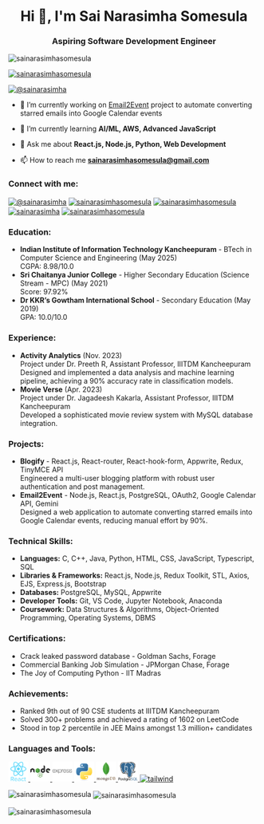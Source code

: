<h1 align="center">Hi 👋, I'm Sai Narasimha Somesula</h1>
<h3 align="center">Aspiring Software Development Engineer</h3>

<p align="left"> <img src="https://komarev.com/ghpvc/?username=sainarasimhasomesula&label=Profile%20views&color=0e75b6&style=flat" alt="sainarasimhasomesula" /> </p>

<p align="left"> <a href="https://github.com/ryo-ma/github-profile-trophy"><img src="https://github-profile-trophy.vercel.app/?username=Narasimha7076" alt="sainarasimhasomesula" /></a> </p>

<p align="left"> <a href="https://twitter.com/@sainarasimha" target="blank"><img src="https://img.shields.io/twitter/follow/@sainarasimha?logo=twitter&style=for-the-badge" alt="@sainarasimha" /></a> </p>

- 🔭 I’m currently working on [Email2Event](https://github.com/sainarasimhasomesula/Email2Event) project to automate converting starred emails into Google Calendar events

- 🌱 I’m currently learning **AI/ML, AWS, Advanced JavaScript**

- 💬 Ask me about **React.js, Node.js, Python, Web Development**

- 📫 How to reach me **sainarasimhasomesula@gmail.com**

<h3 align="left">Connect with me:</h3>
<p align="left">
<a href="https://twitter.com/@sainarasimha" target="blank"><img align="center" src="https://raw.githubusercontent.com/rahuldkjain/github-profile-readme-generator/master/src/images/icons/Social/twitter.svg" alt="@sainarasimha" height="30" width="40" /></a>
<a href="https://www.linkedin.com/in/sainarasimhasomesula" target="blank"><img align="center" src="https://raw.githubusercontent.com/rahuldkjain/github-profile-readme-generator/master/src/images/icons/Social/linked-in-alt.svg" alt="sainarasimhasomesula" height="30" width="40" /></a>
<a href="https://instagram.com/sainarasimhasomesula" target="blank"><img align="center" src="https://raw.githubusercontent.com/rahuldkjain/github-profile-readme-generator/master/src/images/icons/Social/instagram.svg" alt="sainarasimhasomesula" height="30" width="40" /></a>
<a href="https://www.codechef.com/users/sainarasimha" target="blank"><img align="center" src="https://cdn.jsdelivr.net/npm/simple-icons@3.1.0/icons/codechef.svg" alt="sainarasimha" height="30" width="40" /></a>
<a href="https://www.hackerrank.com/sainarasimhasomesula" target="blank"><img align="center" src="https://raw.githubusercontent.com/rahuldkjain/github-profile-readme-generator/master/src/images/icons/Social/hackerrank.svg" alt="sainarasimhasomesula" height="30" width="40" /></a>
</p>

<h3 align="left">Education:</h3>
<ul>
  <li><strong>Indian Institute of Information Technology Kancheepuram</strong> - BTech in Computer Science and Engineering (May 2025) <br> CGPA: 8.98/10.0</li>
  <li><strong>Sri Chaitanya Junior College</strong> - Higher Secondary Education (Science Stream - MPC) (May 2021) <br> Score: 97.92%</li>
  <li><strong>Dr KKR’s Gowtham International School</strong> - Secondary Education (May 2019) <br> GPA: 10.0/10.0</li>
</ul>

<h3 align="left">Experience:</h3>
<ul>
  <li><strong>Activity Analytics</strong> (Nov. 2023) <br> Project under Dr. Preeth R, Assistant Professor, IIITDM Kancheepuram <br> Designed and implemented a data analysis and machine learning pipeline, achieving a 90% accuracy rate in classification models.</li>
  <li><strong>Movie Verse</strong> (Apr. 2023) <br> Project under Dr. Jagadeesh Kakarla, Assistant Professor, IIITDM Kancheepuram <br> Developed a sophisticated movie review system with MySQL database integration.</li>
</ul>

<h3 align="left">Projects:</h3>
<ul>
  <li><strong>Blogify</strong> - React.js, React-router, React-hook-form, Appwrite, Redux, TinyMCE API <br> Engineered a multi-user blogging platform with robust user authentication and post management.</li>
  <li><strong>Email2Event</strong> - Node.js, React.js, PostgreSQL, OAuth2, Google Calendar API, Gemini <br> Designed a web application to automate converting starred emails into Google Calendar events, reducing manual effort by 90%.</li>
</ul>

<h3 align="left">Technical Skills:</h3>
<ul>
  <li><strong>Languages:</strong> C, C++, Java, Python, HTML, CSS, JavaScript, Typescript, SQL</li>
  <li><strong>Libraries & Frameworks:</strong> React.js, Node.js, Redux Toolkit, STL, Axios, EJS, Express.js, Bootstrap</li>
  <li><strong>Databases:</strong> PostgreSQL, MySQL, Appwrite</li>
  <li><strong>Developer Tools:</strong> Git, VS Code, Jupyter Notebook, Anaconda</li>
  <li><strong>Coursework:</strong> Data Structures & Algorithms, Object-Oriented Programming, Operating Systems, DBMS</li>
</ul>

<h3 align="left">Certifications:</h3>
<ul>
  <li>Crack leaked password database - Goldman Sachs, Forage</li>
  <li>Commercial Banking Job Simulation - JPMorgan Chase, Forage</li>
  <li>The Joy of Computing Python - IIT Madras</li>
</ul>

<h3 align="left">Achievements:</h3>
<ul>
  <li>Ranked 9th out of 90 CSE students at IIITDM Kancheepuram</li>
  <li>Solved 300+ problems and achieved a rating of 1602 on LeetCode</li>
  <li>Stood in top 2 percentile in JEE Mains amongst 1.3 million+ candidates</li>
</ul>

<h3 align="left">Languages and Tools:</h3>
<p align="left">
  <a href="https://reactjs.org/" target="_blank" rel="noreferrer"> <img src="https://raw.githubusercontent.com/devicons/devicon/master/icons/react/react-original-wordmark.svg" alt="react" width="40" height="40"/> </a>
  <a href="https://nodejs.org" target="_blank" rel="noreferrer"> <img src="https://raw.githubusercontent.com/devicons/devicon/master/icons/nodejs/nodejs-original-wordmark.svg" alt="nodejs" width="40" height="40"/> </a>
  <a href="https://expressjs.com" target="_blank" rel="noreferrer"> <img src="https://raw.githubusercontent.com/devicons/devicon/master/icons/express/express-original-wordmark.svg" alt="express" width="40" height="40"/> </a>
  <a href="https://www.python.org" target="_blank" rel="noreferrer"> <img src="https://raw.githubusercontent.com/devicons/devicon/master/icons/python/python-original.svg" alt="python" width="40" height="40"/> </a>
  <a href="https://www.mongodb.com/" target="_blank" rel="noreferrer"> <img src="https://raw.githubusercontent.com/devicons/devicon/master/icons/mongodb/mongodb-original-wordmark.svg" alt="mongodb" width="40" height="40"/> </a>
  <a href="https://www.postgresql.org/" target="_blank" rel="noreferrer"> <img src="https://raw.githubusercontent.com/devicons/devicon/master/icons/postgresql/postgresql-original-wordmark.svg" alt="postgresql" width="40" height="40"/> </a>
  <a href="https://tailwindcss.com/" target="_blank" rel="noreferrer"> <img src="https://www.vectorlogo.zone/logos/tailwindcss/tailwindcss-icon.svg" alt="tailwind" width="40" height="40"/> </a>
</p>

<p><img align="left" src="https://github-readme-stats.vercel.app/api/top-langs?username=Narasimha7076&show_icons=true&locale=en&layout=compact" alt="sainarasimhasomesula" /></p>

<p>&nbsp;<img align="center" src="https://github-readme-stats.vercel.app/api?username=Narasimha7076&show_icons=true&locale=en" alt="sainarasimhasomesula" /></p>

<p><img align="center" src="https://github-readme-streak-stats.herokuapp.com/?user=Narasimha7076&" alt="sainarasimhasomesula" /></p>
